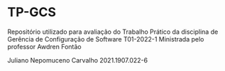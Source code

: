 # TP-GCS

Repositório utilizado para avaliação do Trabalho Prático da disciplina de Gerência de Configuração de Software T01-2022-1
Ministrada pelo professor Awdren Fontão

Juliano Nepomuceno Carvalho
2021.1907.022-6